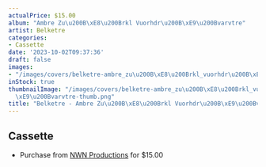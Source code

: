 ```yaml
---
actualPrice: $15.00
album: "Ambre Zu\u200B\xE8\u200Brkl Vuorhdr\u200B\xE9\u200Bvarvtre"
artist: Belketre
categories:
- Cassette
date: '2023-10-02T09:37:36'
draft: false
images:
- "/images/covers/belketre-ambre_zu\u200B\xE8\u200Brkl_vuorhdr\u200B\xE9\u200Bvarvtre.png"
inStock: true
thumbnailImage: "/images/covers/belketre-ambre_zu\u200B\xE8\u200Brkl_vuorhdr\u200B\
  \xE9\u200Bvarvtre-thumb.png"
title: "Belketre - Ambre Zu\u200B\xE8\u200Brkl Vuorhdr\u200B\xE9\u200Bvarvtre"
---
```


## Cassette
* Purchase from [NWN Productions](http://shop.nwnprod.com/index.php?route=product/product&path=73&product_id=40750&sort=pd.name&order=ASC) for $15.00
